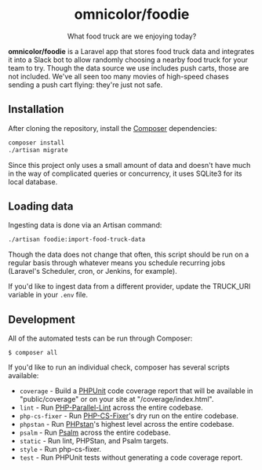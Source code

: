 <h1 align="center">omnicolor/foodie</h1>
<p align="center">What food truck are we enjoying today?</p>

**omnicolor/foodie** is a Laravel app that stores food truck data and integrates it into a Slack bot to allow randomly choosing a nearby food truck for your team to try. Though the data source we use includes push carts, those are not included. We've all seen too many movies of high-speed chases sending a push cart flying: they're just not safe.

## Installation
After cloning the repository, install the [Composer](https://getcomposer.org) dependencies:

```bash
composer install
./artisan migrate
```
Since this project only uses a small amount of data and doesn't have much in the way of complicated queries or concurrency, it uses SQLite3 for its local database.

## Loading data
Ingesting data is done via an Artisan command:

```bash
./artisan foodie:import-food-truck-data
```
Though the data does not change that often, this script should be run on a regular basis through whatever means you schedule recurring jobs (Laravel's Scheduler, cron, or Jenkins, for example).

If you'd like to ingest data from a different provider, update the TRUCK_URI variable in your `.env` file.

## Development
All of the automated tests can be run through Composer:

```shell
$ composer all
```
If you'd like to run an individual check, composer has several scripts available:
* `coverage` - Build a [PHPUnit](https://phpunit.readthedocs.io/) code coverage report that will be available in "public/coverage" or on your site at "<host>/coverage/index.html".
* `lint` - Run [PHP-Parallel-Lint](https://github.com/php-parallel-lint/PHP-Parallel-Lint) across the entire codebase.
* `php-cs-fixer` - Run
    [PHP-CS-Fixer](https://github.com/PHP-CS-Fixer/PHP-CS-Fixer)'s dry run on the entire codebase.
* `phpstan` - Run [PHPstan](https://phpstan.org/)'s highest level across the entire codebase.
* `psalm` - Run [Psalm](https://psalm.dev/) across the entire codebase.
* `static` - Run lint, PHPStan, and Psalm targets.
* `style` - Run php-cs-fixer.
* `test` - Run PHPUnit tests without generating a code coverage report.
